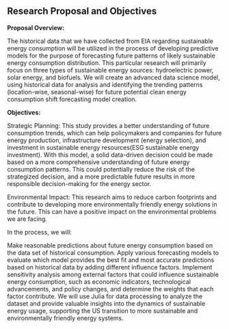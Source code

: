 ## Research Proposal and Objectives
__Proposal Overview:__

The historical data that we have collected from EIA regarding sustainable energy consumption will be utilized in the process of developing predictive models for the purpose of forecasting future patterns of likely sustainable energy consumption distribution. This particular research will primarily focus on three types of sustainable energy sources: hydroelectric power, solar energy, and biofuels. We will create an advanced data science model, using historical data for analysis and identifying the trending patterns (location-wise, seasonal-wise) for future potential clean energy consumption shift forecasting model creation. 

__Objectives:__

Strategic Planning: This study provides a better understanding of future consumption trends, which can help policymakers and companies for future energy production, infrastructure development (energy selection),  and investment in sustainable energy resources(ESG sustainable energy investment). With this model, a solid data-driven decision could be made based on a more comprehensive understanding of future energy consumption patterns. This could potentially reduce the risk of the strategized decision, and a more predictable future results in more responsible decision-making for the energy sector. 

Environmental Impact: This research aims to reduce carbon footprints and contribute to developing more environmentally friendly energy solutions in the future. This can have a positive impact on the environmental problems we are facing. 

In the process, we will:

Make reasonable predictions about future energy consumption based on the data set of historical consumption.
Apply various forecasting models to evaluate which model provides the best fit and most accurate predictions based on historical data by adding different influence factors.
Implement sensitivity analysis among external factors that could influence sustainable energy consumption, such as economic indicators, technological advancements, and policy changes, and determine the weights that each factor contribute. 
We will use Julia for data processing to analyze the dataset and provide valuable insights into the dynamics of sustainable energy usage, supporting the US transition to more sustainable and environmentally friendly energy systems.


